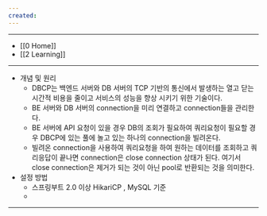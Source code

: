 ```yaml
---
created:
---
```


---
- [[0 Home]]
- [[2 Learning]]
---

- 개념 및 원리
    - DBCP는 백엔드 서버와 DB 서버의 TCP 기반의 통신에서 발생하는 열고 닫는 시간적 비용을 줄이고 서비스의 성능을 향상 시키기 위한 기술이다.
    - BE 서버와 DB 서버의 connection을 미리 연결하고 connection들을 관리한다.
    - BE 서버에 API 요청이 있을 경우 DB의 조회가 필요하여 쿼리요청이 필요할 경우 DBCP에 있는 풀에 놀고 있는 하나의 connection을 빌려온다.
    - 빌려온 connection을 사용하여 쿼리요청을 하여 원하는 데이터를 조회하고 쿼리응답이 끝나면 connection은 close connection 상태가 된다. 여기서 close connection은 제거가 되는 것이 아닌 pool로 반환되는 것을 의미한다. 
- 설정 방법
    - 스프링부트 2.0 이상 HikariCP , MySQL 기준
    - 
---